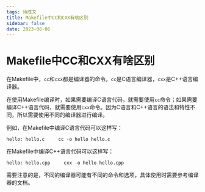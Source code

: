 ```yaml
---
tags: 待成文
title: Makefile中CC和CXX有啥区别
sidebar: false
date: 2023-06-06
---
```

# Makefile中CC和CXX有啥区别

在Makefile中，`cc`和`cxx`都是编译器的命令。`cc`是C语言编译器，`cxx`是C++语言编译器。

在使用Makefile编译时，如果需要编译C语言代码，就需要使用`cc`命令；如果需要编译C++语言代码，就需要使用`cxx`命令。因为C语言和C++语言的语法和特性不同，所以需要使用不同的编译器进行编译。

例如，在Makefile中编译C语言代码可以这样写：

`hello: hello.c     cc -o hello hello.c`

在Makefile中编译C++语言代码可以这样写：

`hello: hello.cpp     cxx -o hello hello.cpp`

需要注意的是，不同的编译器可能有不同的命令和选项，具体使用时需要参考编译器的文档。